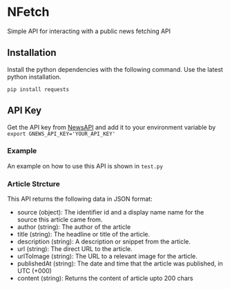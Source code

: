 # NFetch
Simple API for interacting with a public news fetching API

## Installation
Install the python dependencies with the following command. Use the latest python installation.
```
pip install requests
```

## API Key
Get the API key from [NewsAPI](https://newsapi.org/) and add it to your environment variable by ``export GNEWS_API_KEY='YOUR_API_KEY' ``

### Example
An example on how to use this API is shown in ``test.py``

### Article Strcture

This API returns the following data in JSON format:

- source (object): The identifier id and a display name name for the source this article came from.
- author (string): The author of the article
- title (string): The headline or title of the article.
- description (string): A description or snippet from the article.
- url (string): The direct URL to the article.
- urlToImage (string): The URL to a relevant image for the article.
- publishedAt (string): The date and time that the article was published, in UTC (+000)
- content (string): Returns the content of article upto 200 chars
